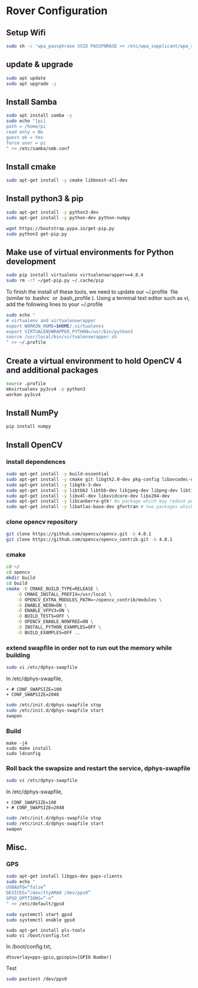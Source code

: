 # Rover Configuration

## Setup Wifi
```bash
sudo sh -c 'wpa_passphrase SSID PASSPHRASE >> /etc/wpa_supplicant/wpa_supplicant.conf'
```

## update & upgrade
```bash
sudo apt update
sudo apt upgrade -y
```

## Install Samba
```bash
sudo apt install samba -y
sudo echo "[pi]
path = /home/pi
read only = No
guest ok = Yes
force user = pi
" >> /etc/samba/smb.conf
```

## Install cmake
```bash
sudo apt-get install -y cmake libboost-all-dev
```

## Install python3 & pip
```bash
sudo apt-get install -y python3-dev 
sudo apt-get install -y python-dev python-numpy

wget https://bootstrap.pypa.io/get-pip.py
sudo python3 get-pip.py
```

## Make use of virtual environments for Python development
```bash
sudo pip install virtualenv virtualenvwrapper==4.8.4
sudo rm -rf ~/get-pip.py ~/.cache/pip
```

To finish the install of these tools, we need to update our ~/.profile  file (similar to .bashrc  or .bash_profile ).
Using a terminal text editor such as vi, add the following lines to your ~/.profile 
```bash
sudo echo "
# virtualenv and virtualenvwrapper
export WORKON_HOME=$HOME/.virtualenvs
export VIRTUALENVWRAPPER_PYTHON=/usr/bin/python3
source /usr/local/bin/virtualenvwrapper.sh
" >> ~/.profile
```

## Create a virtual environment to hold OpenCV 4 and additional packages
```bash
source .profile
mkvirtualenv py3cv4 -p python3
workon py3cv4
```

## Install NumPy
```bash
pip install numpy
```

## Install OpenCV
### install dependences
```bash
sudo apt-get install -y build-essential
sudo apt-get install -y cmake git libgtk2.0-dev pkg-config libavcodec-dev libavformat-dev libswscale-dev
sudo apt-get install -y libgtk-3-dev
sudo apt-get install -y libtbb2 libtbb-dev libjpeg-dev libpng-dev libtiff-dev libjasper-dev libdc1394-22-dev
sudo apt-get install -y libv4l-dev libxvidcore-dev libx264-dev
sudo apt-get install -y libcanberra-gtk* #a package which may reduce pesky GTK warnings
sudo apt-get install -y libatlas-base-dev gfortran # two packages which contain numerical optimizations for OpenCV
```

### clone opencv repository
```bash
git clone https://github.com/opencv/opencv.git -b 4.0.1
git clone https://github.com/opencv/opencv_contrib.git -b 4.0.1
```

### cmake
```bash
cd ~/
cd opencv
mkdir build
cd build
cmake -D CMAKE_BUILD_TYPE=RELEASE \
    -D CMAKE_INSTALL_PREFIX=/usr/local \
    -D OPENCV_EXTRA_MODULES_PATH=~/opencv_contrib/modules \
    -D ENABLE_NEON=ON \
    -D ENABLE_VFPV3=ON \
    -D BUILD_TESTS=OFF \
    -D OPENCV_ENABLE_NONFREE=ON \
    -D INSTALL_PYTHON_EXAMPLES=OFF \
    -D BUILD_EXAMPLES=OFF ..
```

### extend swapfile in order not to run out the memory while building
```bash
sudo vi /etc/dphys-swapfile
```
In /etc/dphys-swapfile,
```
+ # CONF_SWAPSIZE=100
+ CONF_SWAPSIZE=2048 
```
```bash
sudo /etc/init.d/dphys-swapfile stop 
sudo /etc/init.d/dphys-swapfile start
swapon
```

### Build
```
make -j4
sudo make install
sudo ldconfig
```

### Roll back the swapsize and restart the service, dphys-swapfile
```bash
sudo vi /etc/dphys-swapfile
```
In /etc/dphys-swapfile,
```
+ CONF_SWAPSIZE=100
+ # CONF_SWAPSIZE=2048 
```
```bash
sudo /etc/init.d/dphys-swapfile stop 
sudo /etc/init.d/dphys-swapfile start
swapon
```

## Misc. 
### GPS
```bash
sudo apt-get install libgps-dev gaps-clients
sudo echo "
USBAUTO=“false”
DEVICES=“/dev/ttyAMA0 /dev/pps0”
GPSD_OPTTIONS=“-n”
" >> /etc/default/gpsd

sudo systemctl start gpsd
sudo systemctl enable gpsd
```

```
sudo apt-get install pls-tools
sudo vi /boot/config.txt
```
In /boot/config.txt, 
```
dtoverlay=pps-gpio,gpiopin=[GPIO Number]
```

Test
```bash
sudo pastiest /dev/pps0
```


